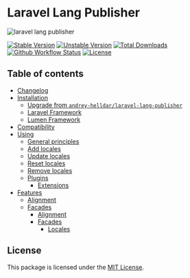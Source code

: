 # Laravel Lang Publisher

![laravel lang publisher](https://preview.dragon-code.pro/laravel-lang/publisher.svg?brand=laravel)

[![Stable Version][badge_stable]][link_packagist]
[![Unstable Version][badge_unstable]][link_packagist]
[![Total Downloads][badge_downloads]][link_packagist]
[![Github Workflow Status][badge_build]][link_build]
[![License][badge_license]][link_license]

## Table of contents

* [Changelog](https://laravel-lang.github.io/publisher/changelog.html)
* [Installation](https://laravel-lang.github.io/publisher/installation.html)
    * [Upgrade from `andrey-helldar/laravel-lang-publisher`](https://laravel-lang.github.io/publisher/installation.html#upgrade-from-codeandrey-helldarlaravel-lang-publishercode)
    * [Laravel Framework](https://laravel-lang.github.io/publisher/installation.html#laravel-framework)
    * [Lumen Framework](https://laravel-lang.github.io/publisher/installation.html#lumen-framework)
* [Compatibility](https://laravel-lang.github.io/publisher/compatibility.html)
* [Using](https://laravel-lang.github.io/publisher/using/index.html)
    * [General principles](https://laravel-lang.github.io/publisher/using/general-principles.html)
    * [Add locales](https://laravel-lang.github.io/publisher/using/add.html)
    * [Update locales](https://laravel-lang.github.io/publisher/using/update.html)
    * [Reset locales](https://laravel-lang.github.io/publisher/using/reset.html)
    * [Remove locales](https://laravel-lang.github.io/publisher/using/remove.html)
    * [Plugins](https://laravel-lang.github.io/publisher/using/plugins/index.html)
        * [Extensions](https://laravel-lang.github.io/publisher/using/plugins/extensions.html)
* [Features](https://laravel-lang.github.io/publisher/features/index.html)
    * [Alignment](https://laravel-lang.github.io/publisher/features/alignment.html)
    * [Facades](https://laravel-lang.github.io/publisher/features/facades.html)
        * [Alignment](https://laravel-lang.github.io/publisher/features/alignment.html)
        * [Facades](https://laravel-lang.github.io/publisher/features/facades.html)
            * [Locales](https://laravel-lang.github.io/publisher/features/facades.html#locales)

## License

This package is licensed under the [MIT License](LICENSE).


[badge_build]:          https://img.shields.io/github/workflow/status/laravel-lang/publisher/phpunit?style=flat-square

[badge_downloads]:      https://img.shields.io/packagist/dt/laravel-lang/publisher.svg?style=flat-square

[badge_license]:        https://img.shields.io/packagist/l/laravel-lang/publisher.svg?style=flat-square

[badge_stable]:         https://img.shields.io/github/v/release/laravel-lang/publisher?label=stable&style=flat-square

[badge_unstable]:       https://img.shields.io/badge/unstable-dev--main-orange?style=flat-square

[link_build]:           https://github.com/laravel-lang/publisher/actions

[link_license]:         LICENSE

[link_packagist]:       https://packagist.org/packages/laravel-lang/publisher
